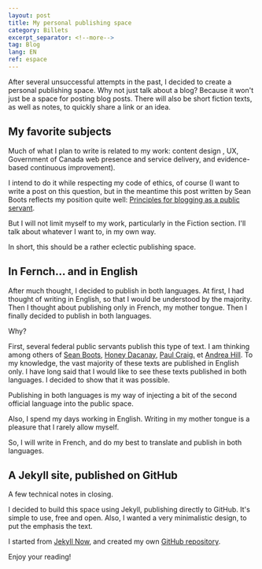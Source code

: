 ```yaml
---
layout: post
title: My personal publishing space
category: Billets
excerpt_separator: <!--more-->
tag: Blog
lang: EN
ref: espace
---
```


After several unsuccessful attempts in the past, I decided to create a personal publishing space. Why not just talk about a blog? Because it won't just be a space for posting blog posts. There will also be short fiction texts, as well as notes, to quickly share a link or an idea.


<!--more-->

## My favorite subjects

Much of what I plan to write is related to my work: content design , UX, Government of Canada web presence and service delivery, and evidence-based continuous improvement). 

I intend to do it while respecting my code of ethics, of course (I want to write a post on this question, but in the meantime this post written by Sean Boots reflects my position quite well: [Principles for blogging as a public servant](https://sboots.ca/2020/01/21/principles-for-blogging-as-a-public-servant/). 

But I will not limit myself to my work, particularly in the Fiction section. I'll talk about whatever I want to, in my own way.

In short, this should be a rather eclectic publishing space.


## In Fernch... and in English

After much thought, I decided to publish in both languages. At first, I had thought of writing in English, so that I would be understood by the majority. Then I thought about publishing only in French, my mother tongue. Then I finally decided to publish in both languages. 

Why? 

First, several federal public servants publish this type of text. I am thinking among others of [Sean Boots](https://sboots.ca/), [Honey Dacanay](https://honeygolightly.medium.com/), [Paul Craig.](https://federal-field-notes.ca/) et [Andrea Hill](https://afhill.medium.com/). To my knowledge, the vast majority of these texts are published in English only. I have long said that I would like to see these texts published in both languages. I decided to show that it was possible.

Publishing in both languages is my way of injecting a bit of the second official language into the public space.

Also, I spend my days working in English. Writing in my mother tongue is a pleasure that I rarely allow myself.

So, I will write in French, and do my best to translate and publish in both languages. 

## A Jekyll site, published on GitHub

A few technical notes in closing.

I decided to build this space using Jekyll, publishing directly to GitHub. It's simple to use, free and open. Also, I wanted a very minimalistic design, to put the emphasis the text.

I started from [Jekyll Now](https://github.com/barryclark/jekyll-now), and created my own [GitHub repository](https://github.com/quidampepin/quidampepin.github.io). 

Enjoy your reading! 